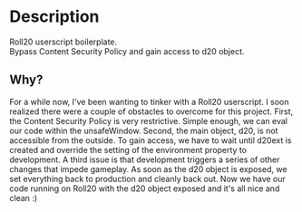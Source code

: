 # Description
Roll20 userscript boilerplate.  
Bypass Content Security Policy and gain access to d20 object.

## Why?
For a while now, I've been wanting to tinker with a Roll20 userscript. I soon realized there were a couple of obstacles to overcome for this project. First, the Content Security Policy is very restrictive. Simple enough, we can eval our code within the unsafeWindow. Second, the main object, d20, is not accessible from the outside. To gain access, we have to wait until d20ext is created and override the setting of the environment property to development. A third issue is that development triggers a series of other changes that impede gameplay. As soon as the d20 object is exposed, we set everything back to production and cleanly back out. Now we have our code running on Roll20 with the d20 object exposed and it's all nice and clean :)
